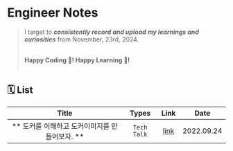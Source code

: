 # Engineer Notes

> I target to _**consistently record and upload my learnings and curiosities**_ from November, 23rd, 2024. <br/><br/>
> 
> **Happy Coding 💙! Happy Learning 🎈!**<br/><br/>

## 🗓 List

| Title | Types | Link | Date | 
| :-----------: | :------------: | :------------: | :------------: |
| ** 도커를 이해하고 도커이미지를 만들어보자. ** | ```Tech Talk```| [link](https://velog.io/@jungedlin/Docker)| 2022.09.24|










